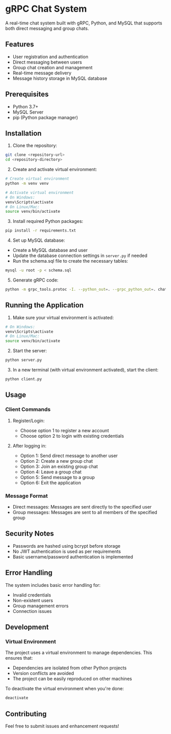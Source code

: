 # gRPC Chat System

A real-time chat system built with gRPC, Python, and MySQL that supports both direct messaging and group chats.

## Features

- User registration and authentication
- Direct messaging between users
- Group chat creation and management
- Real-time message delivery
- Message history storage in MySQL database

## Prerequisites

- Python 3.7+
- MySQL Server
- pip (Python package manager)

## Installation

1. Clone the repository:
```bash
git clone <repository-url>
cd <repository-directory>
```

2. Create and activate virtual environment:
```bash
# Create virtual environment
python -m venv venv

# Activate virtual environment
# On Windows:
venv\Scripts\activate
# On Linux/Mac:
source venv/bin/activate
```

3. Install required Python packages:
```bash
pip install -r requirements.txt
```

4. Set up MySQL database:
- Create a MySQL database and user
- Update the database connection settings in `server.py` if needed
- Run the schema.sql file to create the necessary tables:
```bash
mysql -u root -p < schema.sql
```

5. Generate gRPC code:
```bash
python -m grpc_tools.protoc -I. --python_out=. --grpc_python_out=. chat.proto
```

## Running the Application

1. Make sure your virtual environment is activated:
```bash
# On Windows:
venv\Scripts\activate
# On Linux/Mac:
source venv/bin/activate
```

2. Start the server:
```bash
python server.py
```

3. In a new terminal (with virtual environment activated), start the client:
```bash
python client.py
```

## Usage

### Client Commands

1. Register/Login:
   - Choose option 1 to register a new account
   - Choose option 2 to login with existing credentials

2. After logging in:
   - Option 1: Send direct message to another user
   - Option 2: Create a new group chat
   - Option 3: Join an existing group chat
   - Option 4: Leave a group chat
   - Option 5: Send message to a group
   - Option 6: Exit the application

### Message Format

- Direct messages: Messages are sent directly to the specified user
- Group messages: Messages are sent to all members of the specified group

## Security Notes

- Passwords are hashed using bcrypt before storage
- No JWT authentication is used as per requirements
- Basic username/password authentication is implemented

## Error Handling

The system includes basic error handling for:
- Invalid credentials
- Non-existent users
- Group management errors
- Connection issues

## Development

### Virtual Environment

The project uses a virtual environment to manage dependencies. This ensures that:
- Dependencies are isolated from other Python projects
- Version conflicts are avoided
- The project can be easily reproduced on other machines

To deactivate the virtual environment when you're done:
```bash
deactivate
```

## Contributing

Feel free to submit issues and enhancement requests! 